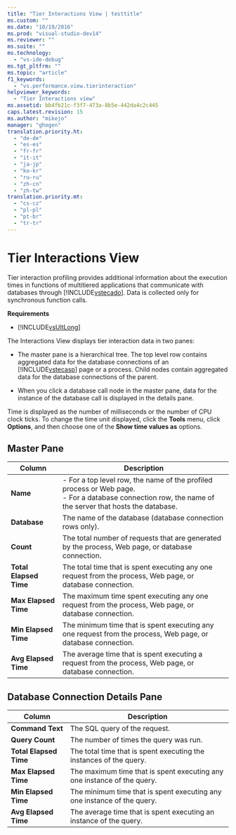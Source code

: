 ```yaml
---
title: "Tier Interactions View | testtitle"
ms.custom: ""
ms.date: "10/19/2016"
ms.prod: "visual-studio-dev14"
ms.reviewer: ""
ms.suite: ""
ms.technology: 
  - "vs-ide-debug"
ms.tgt_pltfrm: ""
ms.topic: "article"
f1_keywords: 
  - "vs.performance.view.tierinteraction"
helpviewer_keywords: 
  - "Tier Interactions view"
ms.assetid: bb4fb21c-f3f7-473a-8b5e-442da4c2c445
caps.latest.revision: 15
ms.author: "mikejo"
manager: "ghogen"
translation.priority.ht: 
  - "de-de"
  - "es-es"
  - "fr-fr"
  - "it-it"
  - "ja-jp"
  - "ko-kr"
  - "ru-ru"
  - "zh-cn"
  - "zh-tw"
translation.priority.mt: 
  - "cs-cz"
  - "pl-pl"
  - "pt-br"
  - "tr-tr"
---
```

# Tier Interactions View
Tier interaction profiling provides additional information about the execution times in functions of multitiered applications that communicate with databases through [!INCLUDE[vstecado](../data-tools/includes/vstecado_md.md)]. Data is collected only for synchronous function calls.  
  
 **Requirements**  
  
-   [!INCLUDE[vsUltLong](../code-quality/includes/vsultlong_md.md)]  
  
 The Interactions View displays tier interaction data in two panes:  
  
-   The master pane is a hierarchical tree. The top level row contains aggregated data for the database connections of an [!INCLUDE[vstecasp](../code-quality/includes/vstecasp_md.md)] page or a process. Child nodes contain aggregated data for the database connections of the parent.  
  
-   When you click a database call node in the master pane, data for the instance of the database call is displayed in the details pane.  
  
 Time is displayed as the number of milliseconds or the number of CPU clock ticks. To change the time unit displayed, click the **Tools** menu, click **Options**, and then choose one of the **Show time values as** options.  
  
## Master Pane  
  
|Column|Description|  
|------------|-----------------|  
|**Name**|-   For a top level row, the name of the profiled process or Web page.<br />-   For a database connection row, the name of the server that hosts the database.|  
|**Database**|The name of the database (database connection rows only).|  
|**Count**|The total number of requests that are generated by the process, Web page, or database connection.|  
|**Total Elapsed Time**|The total time that is spent executing any one request from the process, Web page, or database connection.|  
|**Max Elapsed Time**|The maximum time spent executing any one request from the process, Web page, or database connection.|  
|**Min Elapsed Time**|The minimum time that is spent executing any one request from the process, Web page, or database connection.|  
|**Avg Elapsed Time**|The average time that is spent executing a request from the process, Web page, or database connection.|  
  
## Database Connection Details Pane  
  
|Column|Description|  
|------------|-----------------|  
|**Command Text**|The SQL query of the request.|  
|**Query Count**|The number of times the query was run.|  
|**Total Elapsed Time**|The total time that is spent executing the instances of the query.|  
|**Max Elapsed Time**|The maximum time that is spent executing any one instance of the query.|  
|**Min Elapsed Time**|The minimum time that is spent executing any one instance of the query.|  
|**Avg Elapsed Time**|The average time that is spent executing an instance of the query.|